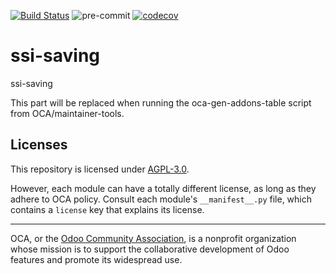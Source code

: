 [![Build Status](https://travis-ci.com/open-synergy/ssi-saving.svg?branch=14.0)](https://travis-ci.com/open-synergy/ssi-saving)
![pre-commit](https://github.com/open-synergy/ssi-saving/actions/workflows/pre-commit.yml/badge.svg)
[![codecov](https://codecov.io/gh/open-synergy/ssi-saving/branch/14.0/graph/badge.svg)](https://codecov.io/gh/open-synergy/ssi-saving)

<!-- /!\ do not modify above this line -->

# ssi-saving

ssi-saving

<!-- /!\ do not modify below this line -->

<!-- prettier-ignore-start -->

[//]: # (addons)

This part will be replaced when running the oca-gen-addons-table script from OCA/maintainer-tools.

[//]: # (end addons)

<!-- prettier-ignore-end -->

## Licenses

This repository is licensed under [AGPL-3.0](LICENSE).

However, each module can have a totally different license, as long as they adhere to OCA
policy. Consult each module's `__manifest__.py` file, which contains a `license` key
that explains its license.

----

OCA, or the [Odoo Community Association](http://odoo-community.org/), is a nonprofit
organization whose mission is to support the collaborative development of Odoo features
and promote its widespread use.
